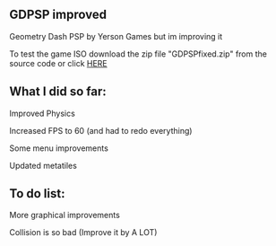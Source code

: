 ## GDPSP improved

Geometry Dash PSP by Yerson Games but im improving it

To test the game ISO download the zip file "GDPSPfixed.zip" from the source code or click [HERE](https://github.com/genetrydash/GDPSP-improved/raw/refs/heads/main/GDPSPfixed.zip)

## What I did so far:
Improved Physics

Increased FPS to 60 (and had to redo everything)

Some menu improvements

Updated metatiles

## To do list:
More graphical improvements

Collision is so bad (Improve it by A LOT)
